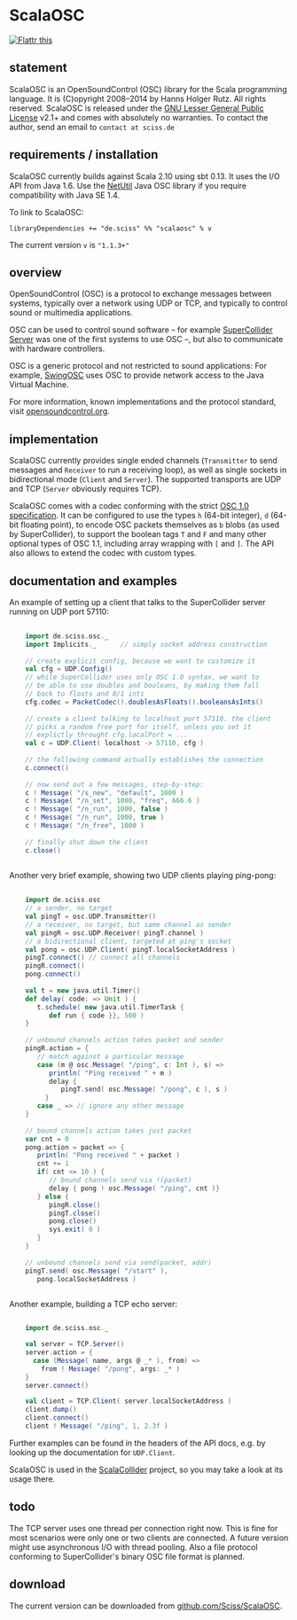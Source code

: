 # ScalaOSC

[![Flattr this](http://api.flattr.com/button/flattr-badge-large.png)](http://flattr.com/thing/2926624/ScissScalaOSC-on-GitHub")

## statement

ScalaOSC is an OpenSoundControl (OSC) library for the Scala programming language. It is (C)opyright 2008&ndash;2014 by Hanns Holger Rutz. All rights reserved. ScalaOSC is released under the [GNU Lesser General Public License](https://raw.github.com/Sciss/ScalaOSC/master/LICENSE) v2.1+ and comes with absolutely no warranties. To contact the author, send an email to `contact at sciss.de`

## requirements / installation

ScalaOSC currently builds against Scala 2.10 using sbt 0.13. It uses the I/O API from Java 1.6. Use the [NetUtil](http://www.sciss.de/netutil/) Java OSC library if you require compatibility with Java SE 1.4.

To link to ScalaOSC:

    libraryDependencies += "de.sciss" %% "scalaosc" % v

The current version `v` is `"1.1.3+"`

## overview

OpenSoundControl (OSC) is a protocol to exchange messages between systems, typically over a network using UDP or TCP, and typically to control sound or multimedia applications.

OSC can be used to control sound software &ndash; for example [SuperCollider Server](http://supercollider.sf.net/) was one of the first systems to use OSC &ndash;, but also to communicate with hardware controllers.

OSC is a generic protocol and not restricted to sound applications: For example, [SwingOSC](http://www.sciss.de/swingOSC/) uses OSC to provide network access to the Java Virtual Machine.

For more information, known implementations and the protocol standard, visit [opensoundcontrol.org](http://opensoundcontrol.org/).

## implementation

ScalaOSC currently provides single ended channels (`Transmitter` to send messages and `Receiver` to run a receiving loop), as well as single sockets in bidirectional mode (`Client` and `Server`). The supported transports are UDP and TCP (`Server` obviously requires TCP).

ScalaOSC comes with a codec conforming with the strict [OSC 1.0 specification](http://opensoundcontrol.org/spec-1_0). It can be configured to use the types `h` (64-bit integer), `d` (64-bit floating point), to encode OSC packets themselves as `b` blobs (as used by SuperCollider), to support the boolean tags `T` and `F` and many other optional types of OSC 1.1, including array wrapping with `[` and `]`. The API also allows to extend the codec with custom types.

## documentation and examples

An example of setting up a client that talks to the SuperCollider server running on UDP port 57110:

```scala
    
    import de.sciss.osc._
    import Implicits._      // simply socket address construction
    
    // create explicit config, because we want to customize it
    val cfg = UDP.Config()  
    // while SuperCollider uses only OSC 1.0 syntax, we want to
    // be able to use doubles and booleans, by making them fall
    // back to floats and 0/1 ints
    cfg.codec = PacketCodec().doublesAsFloats().booleansAsInts()
    
    // create a client talking to localhost port 57110. the client
    // picks a random free port for itself, unless you set it
    // explictly throught cfg.localPort = ...
    val c = UDP.Client( localhost -> 57110, cfg )
    
    // the following command actually establishes the connection
    c.connect()
    
    // now send out a few messages, step-by-step:
    c ! Message( "/s_new", "default", 1000 )
    c ! Message( "/n_set", 1000, "freq", 666.6 )
    c ! Message( "/n_run", 1000, false )
    c ! Message( "/n_run", 1000, true )
    c ! Message( "/n_free", 1000 )
    
    // finally shut down the client
    c.close()
    
````

Another very brief example, showing two UDP clients playing ping-pong:

```scala
    
    import de.sciss.osc
    // a sender, no target
    val pingT = osc.UDP.Transmitter()
    // a receiver, no target, but same channel as sender
    val pingR = osc.UDP.Receiver( pingT.channel )
    // a bidirectional client, targeted at ping's socket
    val pong = osc.UDP.Client( pingT.localSocketAddress )
    pingT.connect() // connect all channels
    pingR.connect()
    pong.connect()
    
    val t = new java.util.Timer()
    def delay( code: => Unit ) {
       t.schedule( new java.util.TimerTask {
          def run { code }}, 500 )
    }
    
    // unbound channels action takes packet and sender
    pingR.action = {
       // match against a particular message
       case (m @ osc.Message( "/ping", c: Int ), s) =>
          println( "Ping received " + m )
          delay {
             pingT.send( osc.Message( "/pong", c ), s )
         }
       case _ => // ignore any other message
    }
    
    // bound channels action takes just packet
    var cnt = 0
    pong.action = packet => {
       println( "Pong received " + packet )
       cnt += 1
       if( cnt <= 10 ) {
          // bound channels send via !(packet)
          delay { pong ! osc.Message( "/ping", cnt )}
       } else {
          pingR.close()
          pingT.close()
          pong.close()
          sys.exit( 0 )
       }
    }
    
    // unbound channels send via send(packet, addr)
    pingT.send( osc.Message( "/start" ),
       pong.localSocketAddress )
    
````

Another example, building a TCP echo server:

```scala

    import de.sciss.osc._

    val server = TCP.Server()
    server.action = {
      case (Message( name, args @ _* ), from) =>
        from ! Message( "/pong", args: _* )
    }
    server.connect()

    val client = TCP.Client( server.localSocketAddress )
    client.dump()
    client.connect()
    client ! Message( "/ping", 1, 2.3f )
````

Further examples can be found in the headers of the API docs, e.g. by looking up the documentation for `UDP.Client`.

ScalaOSC is used in the [ScalaCollider](http://www.sciss.de/scalaCollider/) project, so you may take a look at its usage there.

## todo

The TCP server uses one thread per connection right now. This is fine for most scenarios were only one or two clients
are connected. A future version might use asynchronous I/O with thread pooling. Also a file protocol conforming to
SuperCollider's binary OSC file format is planned.

## download

The current version can be downloaded from [github.com/Sciss/ScalaOSC](http://github.com/Sciss/ScalaOSC).
